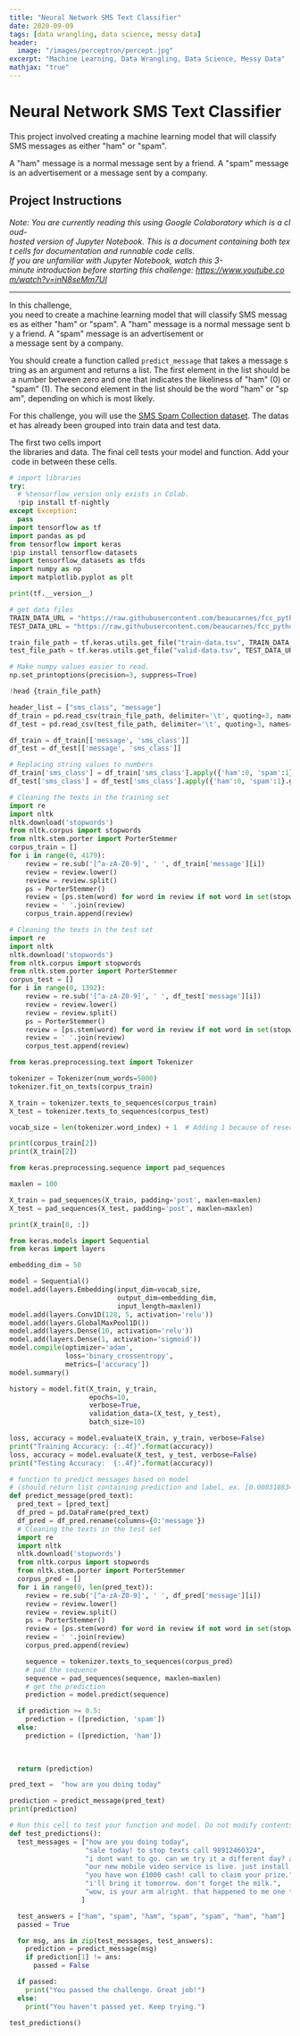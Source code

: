```yaml
---
title: "Neural Network SMS Text Classifier"
date: 2020-09-09
tags: [data wrangling, data science, messy data]
header:
  image: "/images/perceptron/percept.jpg"
excerpt: "Machine Learning, Data Wrangling, Data Science, Messy Data"
mathjax: "true"
---
```


# Neural Network SMS Text Classifier

This project involved creating a machine learning model that will classify SMS messages as either "ham" or "spam".

A "ham" message is a normal message sent by a friend. A "spam" message is an advertisement or a message sent by a company.

## Project Instructions

*Note: You are currently reading this using Google Colaboratory which is a cloud-hosted version of Jupyter Notebook. This is a document containing both text cells for documentation and runnable code cells. If you are unfamiliar with Jupyter Notebook, watch this 3-minute introduction before starting this challenge: https://www.youtube.com/watch?v=inN8seMm7UI*

---

In this challenge, you need to create a machine learning model that will classify SMS messages as either "ham" or "spam". A "ham" message is a normal message sent by a friend. A "spam" message is an advertisement or a message sent by a company.

You should create a function called `predict_message` that takes a message string as an argument and returns a list. The first element in the list should be a number between zero and one that indicates the likeliness of "ham" (0) or "spam" (1). The second element in the list should be the word "ham" or "spam", depending on which is most likely.

For this challenge, you will use the [SMS Spam Collection dataset](http://www.dt.fee.unicamp.br/~tiago/smsspamcollection/). The dataset has already been grouped into train data and test data.

The first two cells import the libraries and data. The final cell tests your model and function. Add your code in between these cells.



```python
# import libraries
try:
  # %tensorflow_version only exists in Colab.
  !pip install tf-nightly
except Exception:
  pass
import tensorflow as tf
import pandas as pd
from tensorflow import keras
!pip install tensorflow-datasets
import tensorflow_datasets as tfds
import numpy as np
import matplotlib.pyplot as plt

print(tf.__version__)
```


```python
# get data files
TRAIN_DATA_URL = "https://raw.githubusercontent.com/beaucarnes/fcc_python_curriculum/master/sms/train-data.tsv"
TEST_DATA_URL = "https://raw.githubusercontent.com/beaucarnes/fcc_python_curriculum/master/sms/valid-data.tsv"

train_file_path = tf.keras.utils.get_file("train-data.tsv", TRAIN_DATA_URL)
test_file_path = tf.keras.utils.get_file("valid-data.tsv", TEST_DATA_URL)
```


```python
# Make numpy values easier to read.
np.set_printoptions(precision=3, suppress=True)
```


```python
!head {train_file_path}
```


```python
header_list = ["sms_class", "message"]
df_train = pd.read_csv(train_file_path, delimiter='\t', quoting=3, names=header_list)
df_test = pd.read_csv(test_file_path, delimiter='\t', quoting=3, names=header_list)
```


```python
df_train = df_train[['message', 'sms_class']]
df_test = df_test[['message', 'sms_class']]
```


```python
# Replacing string values to numbers
df_train['sms_class'] = df_train['sms_class'].apply({'ham':0, 'spam':1}.get) 
df_test['sms_class'] = df_test['sms_class'].apply({'ham':0, 'spam':1}.get) 
```


```python
# Cleaning the texts in the training set
import re
import nltk
nltk.download('stopwords')
from nltk.corpus import stopwords
from nltk.stem.porter import PorterStemmer
corpus_train = []
for i in range(0, 4179):
    review = re.sub('[^a-zA-Z0-9]', ' ', df_train['message'][i])
    review = review.lower()
    review = review.split()
    ps = PorterStemmer()
    review = [ps.stem(word) for word in review if not word in set(stopwords.words('english'))]
    review = ' '.join(review)
    corpus_train.append(review)
```


```python
# Cleaning the texts in the test set
import re
import nltk
nltk.download('stopwords')
from nltk.corpus import stopwords
from nltk.stem.porter import PorterStemmer
corpus_test = []
for i in range(0, 1392):
    review = re.sub('[^a-zA-Z0-9]', ' ', df_test['message'][i])
    review = review.lower()
    review = review.split()
    ps = PorterStemmer()
    review = [ps.stem(word) for word in review if not word in set(stopwords.words('english'))]
    review = ' '.join(review)
    corpus_test.append(review)
```


```python
from keras.preprocessing.text import Tokenizer

tokenizer = Tokenizer(num_words=5000)
tokenizer.fit_on_texts(corpus_train)

X_train = tokenizer.texts_to_sequences(corpus_train)
X_test = tokenizer.texts_to_sequences(corpus_test)

vocab_size = len(tokenizer.word_index) + 1  # Adding 1 because of reserved 0 index

print(corpus_train[2])
print(X_train[2])
```


```python
from keras.preprocessing.sequence import pad_sequences

maxlen = 100

X_train = pad_sequences(X_train, padding='post', maxlen=maxlen)
X_test = pad_sequences(X_test, padding='post', maxlen=maxlen)

print(X_train[0, :])
```


```python
from keras.models import Sequential
from keras import layers

embedding_dim = 50

model = Sequential()
model.add(layers.Embedding(input_dim=vocab_size, 
                           output_dim=embedding_dim, 
                           input_length=maxlen))
model.add(layers.Conv1D(128, 5, activation='relu'))
model.add(layers.GlobalMaxPool1D())
model.add(layers.Dense(10, activation='relu'))
model.add(layers.Dense(1, activation='sigmoid'))
model.compile(optimizer='adam',
              loss='binary_crossentropy',
              metrics=['accuracy'])
model.summary()
```


```python
history = model.fit(X_train, y_train,
                    epochs=10,
                    verbose=True,
                    validation_data=(X_test, y_test),
                    batch_size=10)
```


```python
loss, accuracy = model.evaluate(X_train, y_train, verbose=False)
print("Training Accuracy: {:.4f}".format(accuracy))
loss, accuracy = model.evaluate(X_test, y_test, verbose=False)
print("Testing Accuracy:  {:.4f}".format(accuracy))
```


```python
# function to predict messages based on model
# (should return list containing prediction and label, ex. [0.008318834938108921, 'ham'])
def predict_message(pred_text):
  pred_text = [pred_text]
  df_pred = pd.DataFrame(pred_text)
  df_pred = df_pred.rename(columns={0:'message'})
  # Cleaning the texts in the test set
  import re
  import nltk
  nltk.download('stopwords')
  from nltk.corpus import stopwords
  from nltk.stem.porter import PorterStemmer
  corpus_pred = []
  for i in range(0, len(pred_text)):
    review = re.sub('[^a-zA-Z0-9]', ' ', df_pred['message'][i])
    review = review.lower()
    review = review.split()
    ps = PorterStemmer()
    review = [ps.stem(word) for word in review if not word in set(stopwords.words('english'))]
    review = ' '.join(review)
    corpus_pred.append(review)

    sequence = tokenizer.texts_to_sequences(corpus_pred)
    # pad the sequence
    sequence = pad_sequences(sequence, maxlen=maxlen)
    # get the prediction
    prediction = model.predict(sequence)

  if prediction >= 0.5:
    prediction = ([prediction, 'spam'])
  else:
    prediction = ([prediction, 'ham'])

  
  
  return (prediction)

pred_text =  "how are you doing today"

prediction = predict_message(pred_text)
print(prediction)
```


```python
# Run this cell to test your function and model. Do not modify contents.
def test_predictions():
  test_messages = ["how are you doing today",
                   "sale today! to stop texts call 98912460324",
                   "i dont want to go. can we try it a different day? available sat",
                   "our new mobile video service is live. just install on your phone to start watching.",
                   "you have won £1000 cash! call to claim your prize.",
                   "i'll bring it tomorrow. don't forget the milk.",
                   "wow, is your arm alright. that happened to me one time too"
                  ]

  test_answers = ["ham", "spam", "ham", "spam", "spam", "ham", "ham"]
  passed = True

  for msg, ans in zip(test_messages, test_answers):
    prediction = predict_message(msg)
    if prediction[1] != ans:
      passed = False

  if passed:
    print("You passed the challenge. Great job!")
  else:
    print("You haven't passed yet. Keep trying.")

test_predictions()

```

